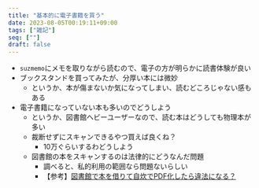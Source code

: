 ```yaml
---
title: "基本的に電子書籍を買う"
date: 2023-08-05T00:19:11+09:00
tags: ["雑記"]
seq: [""]
draft: false
---
```


- `suzmemo`にメモを取りながら読むので、電子の方が明らかに読書体験が良い
- ブックスタンドを買ってみたが、分厚い本には微妙
  - というか、本が傷まないか気になってしまい、読むどころじゃない感もある
- 電子書籍になっていない本も多いのでどうしよう
  - というか、図書館ヘビーユーザーなので、読む本はどうしても物理本が多い
  - 裁断せずにスキャンできるやつ買えば良くね？
    - 10万ぐらいするわどうしよう
  - 図書館の本をスキャンするのは法律的にどうなんだ問題
    - 調べると、私的利用の範囲なら問題ないらしい
    - 【参考】[図書館で本を借りて自炊でPDF化したら違法になる？](https://note.com/spmon71047/n/n475b3024ea73)